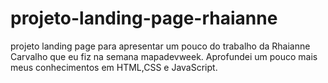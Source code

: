 # projeto-landing-page-rhaianne
projeto landing page para apresentar um pouco do trabalho da Rhaianne Carvalho que eu fiz na semana mapadevweek.
Aprofundei um pouco mais meus conhecimentos em HTML,CSS e JavaScript.

